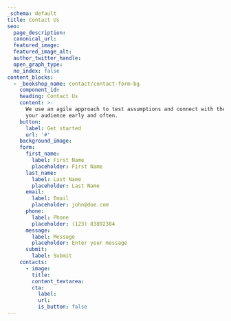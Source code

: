 ```yaml
---
_schema: default
title: Contact Us
seo:
  page_description:
  canonical_url:
  featured_image:
  featured_image_alt:
  author_twitter_handle:
  open_graph_type:
  no_index: false
content_blocks:
  - _bookshop_name: contact/contact-form-bg
    component_id:
    heading: Contact Us
    content: >-
      We use an agile approach to test assumptions and connect with the needs of
      your audience early and often.
    button:
      label: Get started
      url: '#'
    background_image:
    form:
      first_name:
        label: First Name
        placeholder: First Name
      last_name:
        label: Last Name
        placeholder: Last Name
      email:
        label: Email
        placeholder: john@doe.com
      phone:
        label: Phone
        placeholder: (123) 83892384
      message:
        label: Message
        placeholder: Enter your message
      submit:
        label: Submit
    contacts:
      - image:
        title:
        content_textarea:
        cta:
          label:
          url:
          is_button: false
---
```

